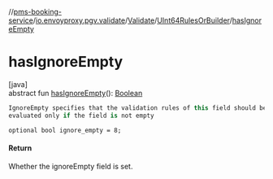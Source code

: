 //[pms-booking-service](../../../../index.md)/[io.envoyproxy.pgv.validate](../../index.md)/[Validate](../index.md)/[UInt64RulesOrBuilder](index.md)/[hasIgnoreEmpty](has-ignore-empty.md)

# hasIgnoreEmpty

[java]\
abstract fun [hasIgnoreEmpty](has-ignore-empty.md)(): [Boolean](https://kotlinlang.org/api/core/kotlin-stdlib/kotlin/-boolean/index.html)

```kotlin
IgnoreEmpty specifies that the validation rules of this field should be
evaluated only if the field is not empty

```
`optional bool ignore_empty = 8;`

#### Return

Whether the ignoreEmpty field is set.